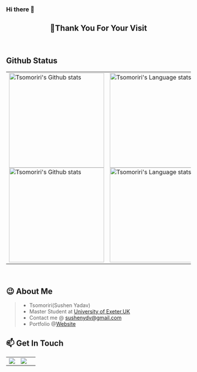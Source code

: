 ### Hi there 👋

<!-- Sushen Yadav-->
<h2 align="center">👋Thank You For Your Visit</h2>
<div align="center">

</div>
</br>




<!-- Github Status -->
## Github Status
<div align="center">
<table>
    <tr>
        <!-- Github状态 -->
        <td>
            <a href="https://github.com/anuraghazra/github-readme-stats#gh-light-mode-only">
            <img height=259 src="https://github-readme-stats-git-masterrstaa-rickstaa.vercel.app/api?username=Tsomoriri&show_icons=true&line_height=28&hide_border=true&card_width=347&include_all_commits=true&role=owner,collaborator&show=reviews,discussions_answered&rank_icon=percentile&exclude_repo=github-readme-stats&theme=default#gh-light-mode-only" alt="Tsomoriri's Github stats" />
            </a>
            <a href="https://github.com/anuraghazra/github-readme-stats#gh-dark-mode-only">
            <img height=259 src="https://github-readme-stats-git-masterrstaa-rickstaa.vercel.app/api?username=Tsomoriri&show_icons=true&line_height=28&hide_border=true&card_width=347&include_all_commits=true&role=owner,collaborator&show=reviews,discussions_answered&rank_icon=percentile&exclude_repo=github-readme-stats&theme=dark&bg_color=000000#gh-dark-mode-only" alt="Tsomoriri's Github stats" />
            </a>
        </td>
        <!-- Github -->
        <td>
            <a href="https://github.com/anuraghazra/github-readme-stats#gh-light-mode-only">
            <img height=259 src="https://github-readme-stats-git-masterrstaa-rickstaa.vercel.app/api/top-langs/?username=Tsomoriri&layout=compact&langs_count=12&hide_border=true&role=owner,collaborator&theme=default#gh-light-mode-only" alt="Tsomoriri's Language stats" />
            </a>
            <a href="https://github.com/anuraghazra/github-readme-stats#gh-dark-mode-only">
            <img height=259 src="https://github-readme-stats-git-masterrstaa-rickstaa.vercel.app/api/top-langs/?username=Tsomoriri&layout=compact&langs_count=12&hide_border=true&role=owner,collaborator&theme=dark&bg_color=000000#gh-dark-mode-only" alt="Tsomoriri's Language stats" />
            </a>
        </td>
    </tr>
</table>
</div>


</br>



<!-- 关于我的一些信息 -->
## :wink: About Me
> - Tsomoriri(Sushen Yadav)
> - Master Student at [University of Exeter,UK](https://www.exeter.ac.uk/) 
> - Contact me @ <a href="mailto:sushenydv@gmail.com">sushenydv@gmail.com</a>   
> - Portfolio @[Website](https://Tsomoriri.github.io)   
 


[//]: # (<table width="100%" align="center" padding="0" margin="0">)

[//]: # (<tr>)

[//]: # (<td valign="top" width="50%">)

[//]: # (:mortar_board:  <a href="https://yuzhang.wang" target="_blank">Recent Blog</a> )
  
[//]: # (<!-- START_SECTION:blog -->)

[//]: # (|    Date    |  Title  |)

[//]: # (|:----------:|:-------:|)

[//]: # (| 1997-23-07 | Not yet |)

[//]: # ()
[//]: # (<!-- END_SECTION:blog -->)

[//]: # (</td>)

[//]: # (    )



    
<!-- START_SECTION:github-xxx -->
<!-- END_SECTION:github-xxx -->
    
</table>


<!-- 各种平台联系方式 -->
## :mailbox: Get In Touch
<div align="center">
<table border="0">
  
  <tr>
    <td>
        <!-- Github -->
        <a href="https://github.com/Tsomoriri" target="_blank"> 
        <img src="https://img.shields.io/badge/Github-Tsomoriri-%2324292F?style=for-the-badge">
        </a>
    </td>
    <td>
        <!-- LeetCode -->
        <a href="https://leetcode-cn.com/u/Tsomoriri/" target="_blank"> 
        <img src="https://img.shields.io/badge/LeetCode-Tsomoriri-%23FFA119?style=for-the-badge">
        </a>
     </td>
    <td>
   
   
  </tr>
</table>
</div>
